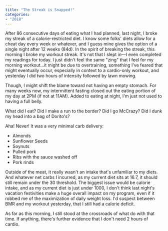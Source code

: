```yaml
---
title: "The Streak is Snapped!"
categories:
- "2018"
---
```


After 86 consecutive days of eating what I had planned, last night, I broke my streak of a calorie-restricted diet. I know some folks' diets allow for a cheat day every week or whatever, and I guess mine gives the option of a single night after 12 weeks (84d). In the spirit of breaking the streak, this morning I broke my workout streak. It's not that I slept in—I even completed my readings for today. I just didn't feel the same "zing" that I feel for my morning workout...it might be due to overtraining, something I've feared that might eventually occur, especially in context to a cardio-only workout, and yesterday I did two hours of intensity followed by lawn mowing.

Though, I might shift the blame toward not having an empty stomach.  For many weeks now, my intermittent fasting closed out the eating portion of my day at 2PM (if not at 11AM).  Added to eating at night, I'm just not used to having a full belly.

What did I eat?  Did I make a run to the border?  Did I go McCrazy?  Did I dunk my head into a bag of Dorito's?

Aha!  Never!  It was a very minimal carb delivery:

* Almonds
* Sunflower Seeds
* Soynuts
* Pulled pork
* Ribs with the sauce washed off
* Pork rinds

Outside of the meat, it really wasn't an intake that's unfamiliar to my diets.  And whatever net carbs I incurred, as my current diet sits at 16.7, it should still remain under the 30 threshold.  The biggest issue would be calorie intake, and as my current diet is just under 1000, I don't think last night's vacation festivities make a huge overall impact on my program, even if it robbed me of the maximization of daily weight loss.  I'd suspect between BMR and my workout yesterday, that I still had a calorie deficit.

As far as this morning, I still stood at the crossroads of what do with that time.  If anything, there's further evidence that I don't need 2 hours of cardio.